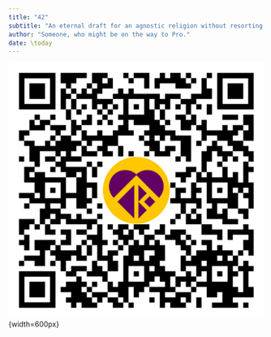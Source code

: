```yaml
---
title: "42"
subtitle: "An eternal draft for an agnostic religion without resorting to metaphysics designed to cultivate a consensus on the definition of love."
author: "Someone, who might be on the way to Pro."
date: \today
---  
```

![](../resources/qr_code_latest_releases.png){width=600px}   

